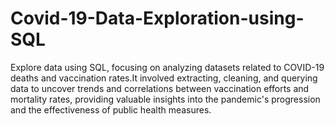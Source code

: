 # Covid-19-Data-Exploration-using-SQL

Explore data using SQL, focusing on analyzing datasets related to COVID-19 deaths and vaccination rates.It  involved extracting, cleaning, and querying data to uncover trends and correlations between vaccination efforts and mortality rates, providing valuable insights into the pandemic's progression and the effectiveness of public health measures.
